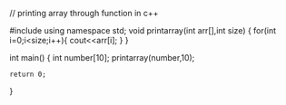 // printing array through function in c++

#include <iostream>
using namespace std;
void printarray(int arr[],int size)
{
	for(int i=0;i<size;i++){
		cout<<arr[i];
	}
}

int main() {
	int number[10];
	printarray(number,10);
	
	
	
	return 0;
}



